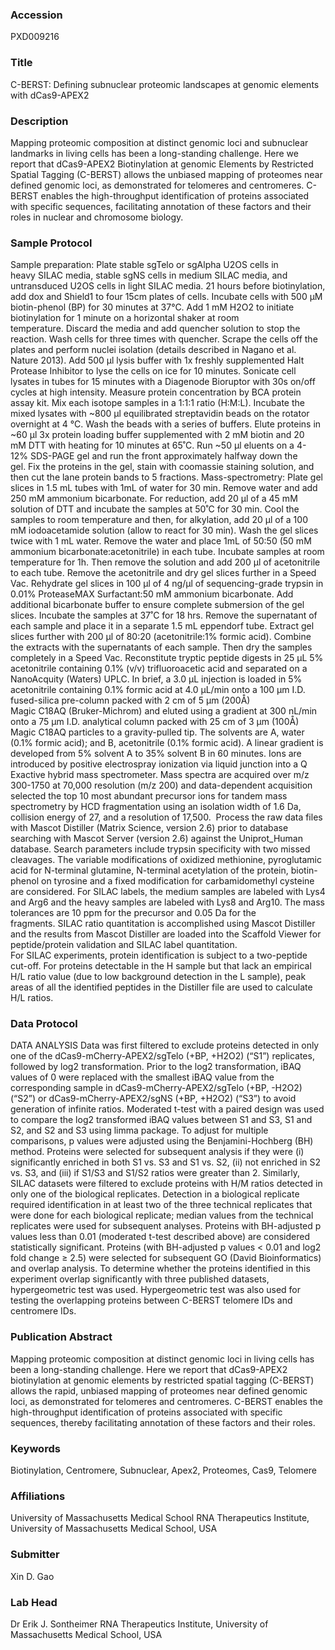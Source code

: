 ### Accession
PXD009216

### Title
C-BERST: Defining subnuclear proteomic landscapes at genomic elements with dCas9-APEX2

### Description
Mapping proteomic composition at distinct genomic loci and subnuclear landmarks in living cells has been a long-standing challenge. Here we report that dCas9-APEX2 Biotinylation at genomic Elements by Restricted Spatial Tagging (C-BERST) allows the unbiased mapping of proteomes near defined genomic loci, as demonstrated for telomeres and centromeres. C-BERST enables the high-throughput identification of proteins associated with specific sequences, facilitating annotation of these factors and their roles in nuclear and chromosome biology.

### Sample Protocol
Sample preparation: Plate stable sgTelo or sgAlpha U2OS cells in heavy SILAC media, stable sgNS cells in medium SILAC media, and untransduced U2OS cells in light SILAC media. 21 hours before biotinylation, add dox and Shield1 to four 15cm plates of cells. Incubate cells with 500 µM biotin-phenol (BP) for 30 minutes at 37°C. Add 1 mM H2O2 to initiate biotinylation for 1 minute on a horizontal shaker at room temperature. Discard the media and add quencher solution to stop the reaction. Wash cells for three times with quencher. Scrape the cells off the plates and perform nuclei isolation (details described in Nagano et al. Nature 2013). Add 500 µl lysis buffer with 1x freshly supplemented Halt Protease Inhibitor to lyse the cells on ice for 10 minutes. Sonicate cell lysates in tubes for 15 minutes with a Diagenode Bioruptor with 30s on/off cycles at high intensity. Measure protein concentration by BCA protein assay kit. Mix each isotope samples in a 1:1:1 ratio (H:M:L). Incubate the mixed lysates with ~800 µl equilibrated streptavidin beads on the rotator overnight at 4 °C. Wash the beads with a series of buffers. Elute proteins in ~60 µl 3x protein loading buffer supplemented with 2 mM biotin and 20 mM DTT with heating for 10 minutes at 65˚C. Run ~50 µl eluents on a 4-12% SDS-PAGE gel and run the front approximately halfway down the gel. Fix the proteins in the gel, stain with coomassie staining solution, and then cut the lane protein bands to 5 fractions. Mass-spectrometry: Plate gel slices in 1.5 mL tubes with 1mL of water for 30 min. Remove water and add 250 mM ammonium bicarbonate. For reduction, add 20 µl of a 45 mM solution of DTT and incubate the samples at 50˚C for 30 min. Cool the samples to room temperature and then, for alkylation, add 20 µl of a 100 mM iodoacetamide solution (allow to react for 30 min). Wash the gel slices twice with 1 mL water. Remove the water and place 1mL of 50:50 (50 mM ammonium bicarbonate:acetonitrile) in each tube. Incubate samples at room temperature for 1h. Then remove the solution and add 200 µl of acetonitrile to each tube. Remove the acetonitrile and dry gel slices further in a Speed Vac. Rehydrate gel slices in 100 µl of 4 ng/µl of sequencing-grade trypsin in 0.01% ProteaseMAX Surfactant:50 mM ammonium bicarbonate. Add additional bicarbonate buffer to ensure complete submersion of the gel slices. Incubate the samples at 37˚C for 18 hrs. Remove the supernatant of each sample and place it in a separate 1.5 mL eppendorf tube. Extract gel slices further with 200 µl of 80:20 (acetonitrile:1% formic acid). Combine the extracts with the supernatants of each sample. Then dry the samples completely in a Speed Vac. Reconstitute tryptic peptide digests in 25 µL 5% acetonitrile containing 0.1% (v/v) trifluoroacetic acid and separated on a NanoAcquity (Waters) UPLC. In brief, a 3.0 µL injection is loaded in 5% acetonitrile containing 0.1% formic acid at 4.0 µL/min onto a 100 µm I.D. fused-silica pre-column packed with 2 cm of 5 µm (200Å) Magic C18AQ (Bruker-Michrom) and eluted using a gradient at 300 nL/min onto a 75 µm I.D. analytical column packed with 25 cm of 3 µm (100Å) Magic C18AQ particles to a gravity-pulled tip. The solvents are A, water (0.1% formic acid); and B, acetonitrile (0.1% formic acid). A linear gradient is developed from 5% solvent A to 35% solvent B in 60 minutes. Ions are introduced by positive electrospray ionization via liquid junction into a Q Exactive hybrid mass spectrometer. Mass spectra are acquired over m/z 300-1750 at 70,000 resolution (m/z 200) and data-dependent acquisition selected the top 10 most abundant precursor ions for tandem mass spectrometry by HCD fragmentation using an isolation width of 1.6 Da, collision energy of 27, and a resolution of 17,500.  Process the raw data files with Mascot Distiller (Matrix Science, version 2.6) prior to database searching with Mascot Server (version 2.6) against the Uniprot_Human database. Search parameters include trypsin specificity with two missed cleavages. The variable modifications of oxidized methionine, pyroglutamic acid for N-terminal glutamine, N-terminal acetylation of the protein, biotin-phenol on tyrosine and a fixed modification for carbamidomethyl cysteine are considered. For SILAC labels, the medium samples are labeled with Lys4 and Arg6 and the heavy samples are labeled with Lys8 and Arg10. The mass tolerances are 10 ppm for the precursor and 0.05 Da for the fragments. SILAC ratio quantitation is accomplished using Mascot Distiller and the results from Mascot Distiller are loaded into the Scaffold Viewer for peptide/protein validation and SILAC label quantitation. For SILAC experiments, protein identification is subject to a two-peptide cut-off. For proteins detectable in the H sample but that lack an empirical H/L ratio value (due to low background detection in the L sample), peak areas of all the identified peptides in the Distiller file are used to calculate H/L ratios. 

### Data Protocol
DATA ANALYSIS  Data was first filtered to exclude proteins detected in only one of the dCas9-mCherry-APEX2/sgTelo (+BP, +H2O2) (“S1”) replicates, followed by log2 transformation. Prior to the log2 transformation, iBAQ values of 0 were replaced with the smallest iBAQ value from the corresponding sample in dCas9-mCherry-APEX2/sgTelo (+BP, -H2O2) (“S2”) or dCas9-mCherry-APEX2/sgNS (+BP, +H2O2) (“S3”) to avoid generation of infinite ratios. Moderated t-test with a paired design was used to compare the log2 transformed iBAQ values between S1 and S3, S1 and S2, and S2 and S3 using limma package. To adjust for multiple comparisons, p values were adjusted using the Benjamini-Hochberg (BH) method. Proteins were selected for subsequent analysis if they were (i) significantly enriched in both S1 vs. S3 and S1 vs. S2, (ii) not enriched in S2 vs. S3, and (iii) if S1/S3 and S1/S2 ratios were greater than 2.  Similarly, SILAC datasets were filtered to exclude proteins with H/M ratios detected in only one of the biological replicates. Detection in a biological replicate required identification in at least two of the three technical replicates that were done for each biological replicate; median values from the technical replicates were used for subsequent analyses. Proteins with BH-adjusted p values less than 0.01 (moderated t-test described above) are considered statistically significant. Proteins (with BH-adjusted p values < 0.01 and log2 fold change ≥ 2.5) were selected for subsequent GO (David Bioinformatics) and overlap analysis. To determine whether the proteins identified in this experiment overlap significantly with three published datasets, hypergeometric test was used. Hypergeometric test was also used for testing the overlapping proteins between C-BERST telomere IDs and centromere IDs.

### Publication Abstract
Mapping proteomic composition at distinct genomic loci in living cells has been a long-standing challenge. Here we report that dCas9-APEX2 biotinylation at genomic elements by restricted spatial tagging (C-BERST) allows the rapid, unbiased mapping of proteomes near defined genomic loci, as demonstrated for telomeres and centromeres. C-BERST enables the high-throughput identification of proteins associated with specific sequences, thereby facilitating annotation of these factors and their roles.

### Keywords
Biotinylation, Centromere, Subnuclear, Apex2, Proteomes, Cas9, Telomere

### Affiliations
University of Massachusetts Medical School
RNA Therapeutics Institute, University of Massachusetts Medical School, USA

### Submitter
Xin D. Gao

### Lab Head
Dr Erik J. Sontheimer
RNA Therapeutics Institute, University of Massachusetts Medical School, USA


